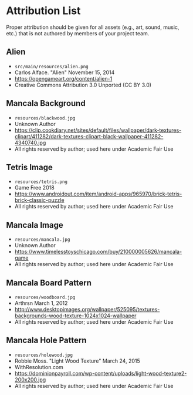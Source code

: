 # Attribution List

Proper attribution should be given for all assets (e.g., art, sound, music, etc.) that is not
authored by members of your project team.

## Alien
* `src/main/resources/alien.png`
* Carlos Alface. "Alien" November 15, 2014
* https://opengameart.org/content/alien-1
* Creative Commons Attribution 3.0 Unported (CC BY 3.0)

## Mancala Background
* `resources/blackwood.jpg`
* Unknown Author
* https://clip.cookdiary.net/sites/default/files/wallpaper/dark-textures-clipart/411282/dark-textures-clipart-black-wallpaper-411282-4340740.jpg
* All rights reserved by author; used here under Academic Fair Use

## Tetris Image
* `resources/tetris.png`
* Game Free 2018
* https://www.androidout.com/item/android-apps/965970/brick-tetris-brick-classic-puzzle
* All rights reserved by author; used here under Academic Fair Use

## Mancala Image
* `resources/mancala.jpg`
* Unknown Author
* https://www.timelesstoyschicago.com/buy/210000005626/mancala-game
* All rights reserved by author; used here under Academic Fair Use

## Mancala Board Pattern
* `resources/woodboard.jpg`
* Arthrsn March 1, 2012
* http://www.desktopimages.org/wallpaper/525095/textures-backgrounds-wood-texture-1024x1024-wallpaper
* All rights reserved by author; used here under Academic Fair Use

## Mancala Hole Pattern
* `resources/holewood.jpg`
* Robbie Moss. "Light Wood Texture" March 24, 2015
* WithResolution.com
* https://dominionpayroll.com/wp-content/uploads/light-wood-texture2-200x200.jpg
* All rights reserved by author; used here under Academic Fair Use